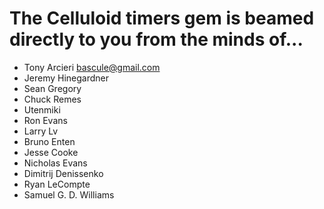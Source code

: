 # The Celluloid timers gem is beamed directly to you from the minds of...

- Tony Arcieri <bascule@gmail.com>
- Jeremy Hinegardner
- Sean Gregory
- Chuck Remes
- Utenmiki
- Ron Evans
- Larry Lv
- Bruno Enten
- Jesse Cooke
- Nicholas Evans
- Dimitrij Denissenko
- Ryan LeCompte
- Samuel G. D. Williams